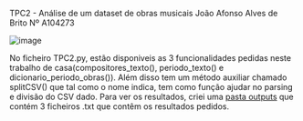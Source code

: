 TPC2 - Análise de um dataset de obras musicais
João Afonso Alves de Brito Nº A104273

![image](https://github.com/user-attachments/assets/11172e7d-ed60-407c-ba67-52caf7f80d41)


No ficheiro TPC2.py, estão disponiveis as 3 funcionalidades pedidas neste trabalho de casa(compositores_texto(), periodo_texto() e dicionario_periodo_obras()).
Além disso tem um método auxiliar chamado splitCSV() que tal como o nome indica, tem como função ajudar no parsing e divisão do CSV dado. 
Para ver os resultados, criei uma [pasta outputs](./outputs/) que contém 3 ficheiros .txt que contêm os resultados pedidos.